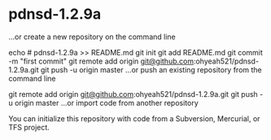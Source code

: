# pdnsd-1.2.9a


…or create a new repository on the command line


echo # pdnsd-1.2.9a >> README.md
git init
git add README.md
git commit -m "first commit"
git remote add origin git@github.com:ohyeah521/pdnsd-1.2.9a.git
git push -u origin master
…or push an existing repository from the command line


git remote add origin git@github.com:ohyeah521/pdnsd-1.2.9a.git
git push -u origin master
…or import code from another repository

You can initialize this repository with code from a Subversion, Mercurial, or TFS project.
